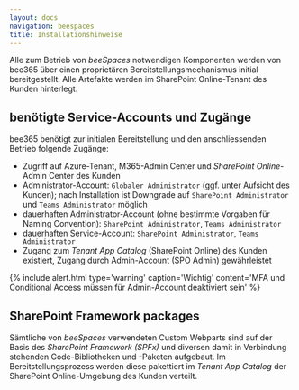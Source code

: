 ```yaml
---
layout: docs
navigation: beespaces
title: Installationshinweise
---
```


Alle zum Betrieb von *beeSpaces* notwendigen Komponenten werden von bee365 über einen proprietären Bereitstellungsmechanismus initial bereitgestellt. Alle Artefakte werden im SharePoint Online-Tenant des Kunden hinterlegt.


## benötigte Service-Accounts und Zugänge
bee365 benötigt zur initialen Bereitstellung und den anschliessenden Betrieb folgende Zugänge:
* Zugriff auf Azure-Tenant, M365-Admin Center und *SharePoint Online*-Admin Center des Kunden
* Administrator-Account: `Globaler Administrator` (ggf. unter Aufsicht des Kunden); nach Installation ist Downgrade auf `SharePoint Administrator` und `Teams Administrator` möglich
* dauerhaften Administrator-Account (ohne bestimmte Vorgaben für Naming Convention): `SharePoint Administrator`, `Teams Administrator`
* dauerhaften Service-Account: `SharePoint Administrator`, `Teams Administrator`
* Zugang zum *Tenant App Catalog* (SharePoint Online) des Kunden existiert, Zugang durch Admin-Account (SPO Admin) gewährleistet

{% include alert.html type='warning' caption='Wichtig' content='MFA und Conditional Access müssen für Admin-Account deaktiviert sein' %}

## SharePoint Framework packages
Sämtliche von *beeSpaces* verwendeten Custom Webparts sind auf der Basis des *SharePoint Framework (SPFx)* und diversen damit in Verbindung stehenden Code-Bibliotheken und -Paketen aufgebaut. Im Bereitstellungsprozess werden diese pakettiert im *Tenant App Catalog* der SharePoint Online-Umgebung des Kunden verteilt.
